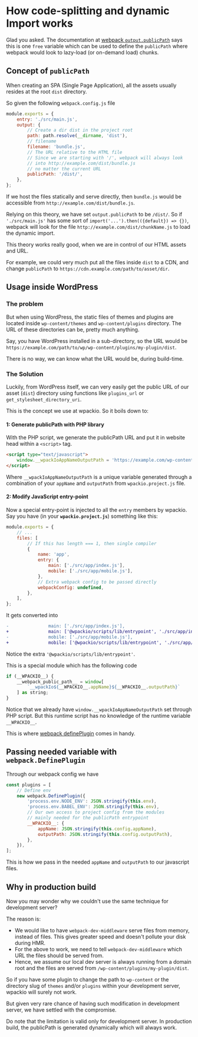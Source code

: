 # How code-splitting and dynamic Import works

Glad you asked. The documentation at [webpack `output.publicPath`](https://webpack.js.org/configuration/output/#output-publicpath)
says this is one `free` variable which can be used to define the `publicPath`
where webpack would look to lazy-load (or on-demand load) chunks.

## Concept of `publicPath`

When creating an SPA (Single Page Application), all the assets usually
resides at the root `dist` directory.

So given the following `webpack.config.js` file

```js
module.exports = {
	entry: './src/main.js',
	output: {
		// Create a dir dist in the project root
		path: path.resolve(__dirname, 'dist'),
		// filename
		filename: 'bundle.js',
		// The URL relative to the HTML file
		// Since we are starting with '/', webpack will always look
		// into http://example.com/dist/bundle.js
		// no matter the current URL
		publicPath: '/dist/',
	},
};
```

If we host the files statically and serve directly, then `bundle.js` would be
accessible from `http://example.com/dist/bundle.js`.

Relying on this theory, we have set `output.publicPath` to be `/dist/`. So if
`'./src/main.js'` has some sort of `import('...').then(({default}) => {})`,
webpack will look for the file `http://example.com/dist/chunkName.js` to load
the dynamic import.

This theory works really good, when we are in control of our HTML assets and URL.

For example, we could very much put all the files inside `dist` to a CDN, and
change `publicPath` to `https://cdn.example.com/path/to/asset/dir`.

## Usage inside WordPress

### The problem

But when using WordPress, the static files of themes and plugins are located
inside `wp-content/themes` and `wp-content/plugins` directory. The URL of these
directories can be, pretty much anything.

Say, you have WordPress installed in a sub-directory, so the URL would be
`https://example.com/path/to/wp/wp-content/plugins/my-plugin/dist`.

There is no way, we can know what the URL would be, during build-time.

### The Solution

Luckily, from WordPress itself, we can very easily get the public URL of our
asset (`dist`) directory using functions like `plugins_url` or `get_stylesheet_directory_uri`.

This is the concept we use at wpackio. So it boils down to:

#### 1: Generate publicPath with PHP library

With the PHP script, we generate the publicPath URL and put it in website
head within a `<script>` tag.

```html
<script type="text/javascript">
	window.__wpackIoAppNameOutputPath = 'https://example.com/wp-content/plugins/my-plug/dist';
</script>
```

Where `__wpackIoAppNameOutputPath` is a unique variable generated through a
combination of your `appName` and `outputPath` from `wpackio.project.js` file.

#### 2: Modify JavaScript entry-point

Now a special entry-point is injected to all the `entry` members by wpackio.
Say you have (in your **`wpackio.project.js`**) something like this:

```js
module.exports = {
	// ...
	files: [
		// If this has length === 1, then single compiler
		{
			name: 'app',
			entry: {
				main: ['./src/app/index.js'],
				mobile: ['./src/app/mobile.js'],
			},
			// Extra webpack config to be passed directly
			webpackConfig: undefined,
		},
	],
};
```

It gets converted into

```diff
-				main: ['./src/app/index.js'],
+				main: ['@wpackio/scripts/lib/entrypoint', './src/app/index.js'],
-				mobile: ['./src/app/mobile.js'],
+				mobile: ['@wpackio/scripts/lib/entrypoint', './src/app/mobile.js'],
```

Notice the extra `'@wpackio/scripts/lib/entrypoint'`.

This is a special module which has the following code

```js
if (__WPACKIO__) {
	__webpack_public_path__ = window[
		`__wpackIo${__WPACKIO__.appName}${__WPACKIO__.outputPath}`
	] as string;
}
```

Notice that we already have `window.__wpackIoAppNameOutputPath` set through PHP
script. But this runtime script has no knowledge of the runtime variable `__WPACKIO__`.

This is where [webpack definePlugin](https://webpack.js.org/plugins/define-plugin/)
comes in handy.

## Passing needed variable with `webpack.DefinePlugin`

Through our webpack config we have

```js
const plugins = [
	// Define env
	new webpack.DefinePlugin({
		'process.env.NODE_ENV': JSON.stringify(this.env),
		'process.env.BABEL_ENV': JSON.stringify(this.env),
		// Our own access to project config from the modules
		// mainly needed for the publicPath entrypoint
		__WPACKIO__: {
			appName: JSON.stringify(this.config.appName),
			outputPath: JSON.stringify(this.config.outputPath),
		},
	}),
];
```

This is how we pass in the needed `appName` and `outputPath` to our javascript
files.

## Why in production build

Now you may wonder why we couldn't use the same technique for development server?

The reason is:

-   We would like to have `webpack-dev-middleware` serve files from memory, instead of
    files. This gives greater speed and doesn't pollute your disk during HMR.
-   For the above to work, we need to tell `webpack-dev-middleware` which URL the files
    should be served from.
-   Hence, we assume our local dev server is always running from a domain root and
    the files are served from `/wp-content/plugins/my-plugin/dist`.

So if you have some plugin to change the path to `wp-content` or the directory
slug of `themes` and/or `plugins` within your development server, wpackio will
surely not work.

But given very rare chance of having such modification in development server, we
have settled with the compromise.

Do note that the limitation is valid only for development server. In production
build, the publicPath is generated dynamically which will always work.
